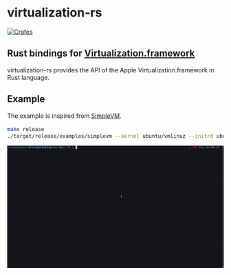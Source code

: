 # virtualization-rs

[![Crates](https://img.shields.io/crates/v/virtualization-rs.svg)](https://crates.io/crates/virtualization-rs)

## Rust bindings for [Virtualization.framework](https://developer.apple.com/documentation/virtualization?language=objc)

virtualization-rs provides the API of the Apple Virtualization.framework in Rust language.

## Example

The example is inspired from [SimpleVM](https://github.com/KhaosT/SimpleVM).

```sh
make release
./target/release/examples/simplevm --kernel ubuntu/vmlinuz --initrd ubuntu/initrd --disk ubuntu/ubuntu.iso
```

![simplevm](./img/simplevm.gif)